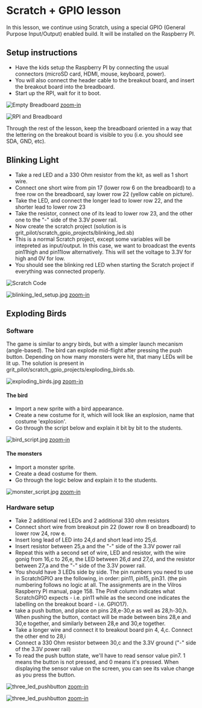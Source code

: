# Scratch + GPIO lesson

In this lesson, we continue using Scratch, using a special GPIO (General Purpose Input/Output) enabled build. It will be installed on the Raspberry PI.

## Setup instructions
* Have the kids setup the Raspberry PI by connecting the usual connectors (microSD card, HDMI, mouse, keyboard, power).
* You will also connect the header cable to the breakout board, and insert the breakout board into the breadboard.
* Start up the RPI, wait for it to boot.

![Empty Breadboard](https://raw.githubusercontent.com/gritcoding/pilot/master/scratch_gpio_projects/images/breadboard_empty.jpg)
[zoom-in](https://raw.githubusercontent.com/gritcoding/pilot/master/scratch_gpio_projects/images/breadboard_empty.jpg)

![RPI and Breadboard](https://raw.githubusercontent.com/gritcoding/pilot/master/scratch_gpio_projects/images/rpi_and_breadboard.jpg)

Through the rest of the lesson, keep the breadboard oriented in a way that the 
lettering on the breakout board is visible to you (i.e. you should see SDA, GND, 
etc).

## Blinking Light
* Take a red LED and a 330 Ohm resistor from the kit, as well as 1 short 
wire.
* Connect one short wire from pin 17 (lower row 6 on the breadboard) to a 
free row on the breadboard, say lower row 22 (yellow cable on picture).
* Take the LED, and connect the longer lead to lower row 22, and the 
shorter lead to lower row 23
* Take the resistor, connect one of its lead to lower row 23, and the other 
one to the "-" side of the 3.3V power rail.
* Now create the scratch project (solution is is 
grit_pilot/scratch_gpio_projects/blinking_led.sb)
 * This is a normal Scratch project, except some variables will be 
intepreted as input/output. In this case, we want to broadcast the events 
pin11high and pin11low alternatively. This will set the voltage to 3.3V for 
high and 0V for low.
 * You should see the blinking red LED when starting the Scratch project if 
everything was connected properly.

![Scratch Code](https://raw.githubusercontent.com/gritcoding/pilot/master/scratch_gpio_projects/images/scratch_blinking_light.png)

![blinking_led_setup.jpg](https://raw.githubusercontent.com/gritcoding/pilot/master/scratch_gpio_projects/images/blinking_led_setup.jpg)
[zoom-in](https://raw.githubusercontent.com/gritcoding/pilot/master/scratch_gpio_projects/images/blinking_led_setup.jpg)


## Exploding Birds
### Software
The game is similar to angry birds, but with a simpler launch mecanism (angle-based). The bird can explode mid-flight after pressing the push button. Depending on how many monsters were hit, that many LEDs will be lit up. The solution is present in grit_pilot/scratch_gpio_projects/exploding_birds.sb. 

![exploding_birds.jpg](https://raw.githubusercontent.com/gritcoding/pilot/master/scratch_gpio_projects/images/exploding_birds.jpg)
[zoom-in](https://raw.githubusercontent.com/gritcoding/pilot/master/scratch_gpio_projects/images/exploding_birds.jpg)

#### The bird
* Import a new sprite with a bird appearance.
* Create a new costume for it, which will look like an explosion, name that costume 'explosion'.
* Go through the script below and explain it bit by bit to the students.

![bird_script.jpg](https://raw.githubusercontent.com/gritcoding/pilot/master/scratch_gpio_projects/images/bird_script.jpg)
[zoom-in](https://raw.githubusercontent.com/gritcoding/pilot/master/scratch_gpio_projects/images/bird_script.jpg)

#### The monsters
* Import a monster sprite.
* Create a dead costume for them.
* Go through the logic below and explain it to the students.

![monster_script.jpg](https://raw.githubusercontent.com/gritcoding/pilot/master/scratch_gpio_projects/images/monster_script.jpg)
[zoom-in](https://raw.githubusercontent.com/gritcoding/pilot/master/scratch_gpio_projects/images/monster_script.jpg)

### Hardware setup
* Take 2 additional red LEDs and 2 additional 330 ohm resistors
* Connect short wire from breakout pin 22 (lower row 8 on breadboard) to 
lower row 24, row e.
* Insert long lead of LED into 24,d and short lead into 25,d.
* Insert resistor between 25,a and the "-" side of the 3.3V power rail
* Repeat this with a second set of wire, LED and resistor, with the wire 
gonig from 16,c to 26,e, the LED between 26,d and 27,d, and the resistor 
between 27,a and the "-" side of the 3.3V power rail.
* You should have 3 LEDs side by side. The pin numbers you need to use in 
ScratchGPIO are the following, in order: pin11, pin15, pin31. (the pin 
numbering follows no logic at all. The assignments are in the Vilros Raspberry PI manual, page 158. The Pin# column indicates what ScratchGPIO expects - i.e. pin11 while as the second one indicates the labelling on the breakout board - i.e. GPIO17).
* take a push button, and place on pins 28,e-30,e as well as 28,h-30,h. 
When pushing the button, contact will be made between bins 28,e and 30,e 
together, and similarly between 28,e and 30,e together. 
* Take a longer wire and connect it to breakout board pin 4, 4,c. Connect 
the other end to 28,i 
* Connect a 330 Ohm resistor between 30,c and the 3.3V ground ("-" side of 
the 3.3V power rail)
* To read the push button state, we'll have to read sensor value pin7. 1 
means the button is not pressed, and 0 means it's pressed. When displaying 
the sensor value on the screen, you can see its value change as you press 
the button.

![three_led_pushbutton](https://raw.githubusercontent.com/gritcoding/pilot/master/scratch_gpio_projects/images/three_leds_pushbutton.jpg)
[zoom-in](https://raw.githubusercontent.com/gritcoding/pilot/master/scratch_gpio_projects/images/three_leds_pushbutton.jpg)

![three_led_pushbutton](https://raw.githubusercontent.com/gritcoding/pilot/master/scratch_gpio_projects/images/three_leds_pushbutton_top.jpg)
[zoom-in](https://raw.githubusercontent.com/gritcoding/pilot/master/scratch_gpio_projects/images/three_leds_pushbutton_top.jpg)